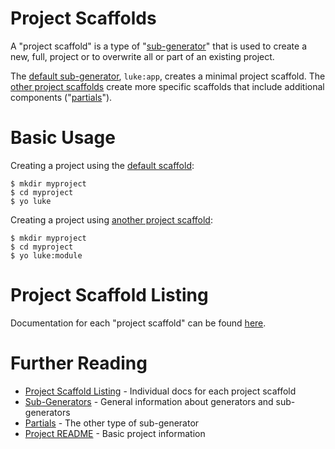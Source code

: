 # Project Scaffolds

A "project scaffold" is a type of "[sub-generator](generators.md)" that is used
to create a new, full, project or to overwrite all or part of an existing project.

The [default sub-generator](project-scaffolds/app.md), `luke:app`, creates a
minimal project scaffold.  The [other project scaffolds]((project-scaffolds/))
create more specific scaffolds that include additional components
("[partials](partials.md)").

# Basic Usage

Creating a project using the [default scaffold](project-scaffolds/app.md):

```
$ mkdir myproject
$ cd myproject
$ yo luke
```

Creating a project using [another project scaffold](project-scaffolds/module.md):

```
$ mkdir myproject
$ cd myproject
$ yo luke:module
```

# Project Scaffold Listing

Documentation for each "project scaffold" can be found [here](project-scaffolds/).

# Further Reading

* [Project Scaffold Listing](project-scaffolds/) - Individual docs for each project scaffold
* [Sub-Generators](generators.md) - General information about generators and sub-generators
* [Partials](partials.md) - The other type of sub-generator
* [Project README](../README.md) - Basic project information
